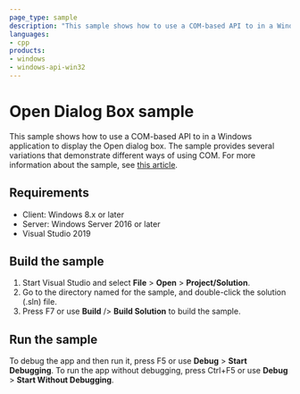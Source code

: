 ```yaml
---
page_type: sample
description: "This sample shows how to use a COM-based API to in a Windows application to display the Open dialog box."
languages:
- cpp
products:
- windows
- windows-api-win32
---
```


# Open Dialog Box sample

This sample shows how to use a COM-based API to in a Windows application to display the Open dialog box. The sample provides several variations that demonstrate different ways of using COM. For more information about the sample, see [this article](https://docs.microsoft.com/windows/win32/learnwin32/open-dialog-box-sample).

## Requirements

* Client: Windows 8.x or later
* Server: Windows Server 2016 or later
* Visual Studio 2019

## Build the sample

1. Start Visual Studio and select **File** \> **Open** \> **Project/Solution**.
2. Go to the directory named for the sample, and double-click the solution (.sln) file.
3. Press F7 or use **Build** /> **Build Solution** to build the sample.

## Run the sample

To debug the app and then run it, press F5 or use **Debug** \> **Start Debugging**. To run the app without debugging, press Ctrl+F5 or use **Debug** \> **Start Without Debugging**.
